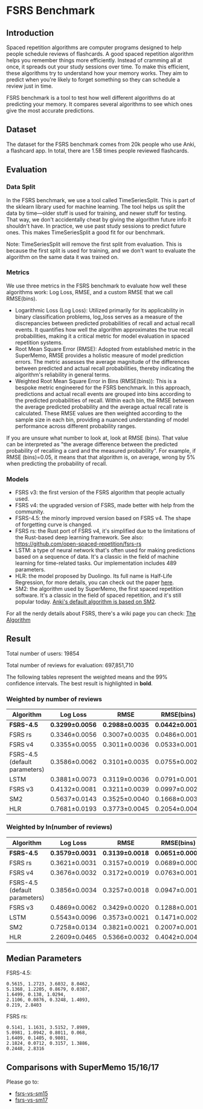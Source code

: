 # FSRS Benchmark

## Introduction

Spaced repetition algorithms are computer programs designed to help people schedule reviews of flashcards. A good spaced repetition algorithm helps you remember things more efficiently. Instead of cramming all at once, it spreads out your study sessions over time. To make this efficient, these algorithms try to understand how your memory works. They aim to predict when you're likely to forget something so they can schedule a review just in time.

FSRS benchmark is a tool to test how well different algorithms do at predicting your memory. It compares several algorithms to see which ones give the most accurate predictions.

## Dataset

The dataset for the FSRS benchmark comes from 20k people who use Anki, a flashcard app. In total, there are 1.5B times people reviewed flashcards.

## Evaluation

### Data Split

In the FSRS benchmark, we use a tool called TimeSeriesSplit. This is part of the sklearn library used for machine learning. The tool helps us split the data by time—older stuff is used for training, and newer stuff for testing. That way, we don't accidentally cheat by giving the algorithm future info it shouldn't have. In practice, we use past study sessions to predict future ones. This makes TimeSeriesSplit a good fit for our benchmark.

Note: TimeSeriesSplit will remove the first split from evaluation. This is because the first split is used for training, and we don't want to evaluate the algorithm on the same data it was trained on.

### Metrics

We use three metrics in the FSRS benchmark to evaluate how well these algorithms work: Log Loss, RMSE, and a custom RMSE that we call RMSE(bins).

- Logarithmic Loss (Log Loss): Utilized primarily for its applicability in binary classification problems, log_loss serves as a measure of the discrepancies between predicted probabilities of recall and actual recall events. It quantifies how well the algorithm approximates the true recall probabilities, making it a critical metric for model evaluation in spaced repetition systems.
- Root Mean Square Error (RMSE): Adopted from established metric in the SuperMemo, RMSE provides a holistic measure of model prediction errors. The metric assesses the average magnitude of the differences between predicted and actual recall probabilities, thereby indicating the algorithm's reliability in general terms.
- Weighted Root Mean Square Error in Bins (RMSE(bins)): This is a bespoke metric engineered for the FSRS benchmark. In this approach, predictions and actual recall events are grouped into bins according to the predicted probabilities of recall. Within each bin, the RMSE between the average predicted probability and the average actual recall rate is calculated. These RMSE values are then weighted according to the sample size in each bin, providing a nuanced understanding of model performance across different probability ranges.

If you are unsure what number to look at, look at RMSE (bins). That value can be interpreted as "the average difference between the predicted probability of recalling a card and the measured probability". For example, if RMSE (bins)=0.05, it means that that algorithm is, on average, wrong by 5% when predicting the probability of recall.

### Models

- FSRS v3: the first version of the FSRS algorithm that people actually used.
- FSRS v4: the upgraded version of FSRS, made better with help from the community.
- FSRS-4.5: the minorly improved version based on FSRS v4. The shape of forgetting curve is changed.
- FSRS rs: the Rust port of FSRS v4, it's simplified due to the limitations of the Rust-based deep learning framework. See also: https://github.com/open-spaced-repetition/fsrs-rs
- LSTM: a type of neural network that's often used for making predictions based on a sequence of data. It's a classic in the field of machine learning for time-related tasks. Our implementation includes 489 parameters.
- HLR: the model proposed by Duolingo. Its full name is Half-Life Regression, for more details, you can check out the paper [here](https://github.com/duolingo/halflife-regression).
- SM2: the algorithm used by SuperMemo, the first spaced repetition software. It's a classic in the field of spaced repetition, and it's still popular today. [Anki's default algorithm is based on SM2](https://faqs.ankiweb.net/what-spaced-repetition-algorithm.html).

For all the nerdy details about FSRS, there's a wiki page you can check: [The Algorithm](https://github.com/open-spaced-repetition/fsrs4anki/wiki/The-Algorithm)

## Result

Total number of users: 19854

Total number of reviews for evaluation: 697,851,710

The following tables represent the weighted means and the 99% confidence intervals. The best result is highlighted in **bold**.

### Weighted by number of reviews

| Algorithm | Log Loss | RMSE | RMSE(bins) |
| --- | --- | --- | --- |
| **FSRS-4.5** | **0.3299±0.0056** | **0.2988±0.0035** | **0.0442±0.0011** |
| FSRS rs | 0.3346±0.0056 | 0.3007±0.0035 | 0.0486±0.0015 |
| FSRS v4 | 0.3355±0.0055 | 0.3011±0.0036 | 0.0533±0.0015 |
| FSRS-4.5 (default parameters) | 0.3586±0.0062 | 0.3101±0.0035 | 0.0755±0.0020 |
| LSTM | 0.3881±0.0073 | 0.3119±0.0036 | 0.0791±0.0019 |
| FSRS v3 | 0.4132±0.0081 | 0.3211±0.0039 | 0.0997±0.0026 |
| SM2 | 0.5637±0.0143 | 0.3525±0.0040 | 0.1668±0.0031 |
| HLR | 0.7681±0.0193 | 0.3773±0.0045 | 0.2054±0.0048 |

### Weighted by ln(number of reviews)

| Algorithm | Log Loss | RMSE | RMSE(bins) |
| --- | --- | --- | --- |
| **FSRS-4.5** | **0.3579±0.0031** | **0.3139±0.0018** | **0.0651±0.0008** |
| FSRS rs | 0.3621±0.0031 | 0.3157±0.0019 | 0.0689±0.0009 |
| FSRS v4 | 0.3676±0.0032 | 0.3172±0.0019 | 0.0763±0.0010 |
| FSRS-4.5 (default parameters) | 0.3856±0.0034 | 0.3257±0.0018 | 0.0947±0.0011 |
| FSRS v3 | 0.4869±0.0062 | 0.3429±0.0020 | 0.1288±0.0015 |
| LSTM | 0.5543±0.0096 | 0.3573±0.0021 | 0.1471±0.0020 |
| SM2 | 0.7258±0.0134 | 0.3821±0.0021 | 0.2007±0.0018 |
| HLR | 2.2609±0.0465 | 0.5366±0.0032 | 0.4042±0.0040 |

## Median Parameters

FSRS-4.5:

```
0.5615, 1.2723, 3.6032, 8.0462,
5.1368, 1.2205, 0.8679, 0.0387,
1.6499, 0.138, 1.0294,
2.1106, 0.0876, 0.3248, 1.4093,
0.219, 2.8403
```

FSRS rs:

```
0.5141, 1.1631, 3.5152, 7.8989,
5.0981, 1.0942, 0.8011, 0.068,
1.6409, 0.1405, 0.9801,
2.1824, 0.0712, 0.3157, 1.3886,
0.2448, 2.8316
```

## Comparisons with SuperMemo 15/16/17

Please go to:
- [fsrs-vs-sm15](https://github.com/open-spaced-repetition/fsrs-vs-sm15)
- [fsrs-vs-sm17](https://github.com/open-spaced-repetition/fsrs-vs-sm17)
